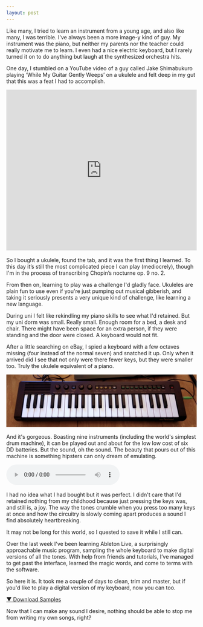 ```yaml
---
layout: post
---
```

Like many, I tried to learn an instrument from a young age, and also like many, I was terrible. I've always been a more image-y kind of guy. My instrument was the piano, but neither my parents nor the teacher could really motivate me to learn. I even had a nice electric keyboard, but I rarely turned it on to do anything but laugh at the synthesized orchestra hits.

One day, I stumbled on a YouTube video of a guy called Jake Shimabukuro playing ‘While My Guitar Gently Weeps’ on a ukulele and felt deep in my gut that this was a feat I had to accomplish. 

<iframe allowfullscreen="" src="https://www.youtube.com/embed/puSkP3uym5k" width="100%" height="425" frameborder="0"></iframe>

So I bought a ukulele, found the tab, and it was the first thing I learned. To this day it’s still the most complicated piece I can play (mediocrely), though I'm in the process of transcribing Chopin’s nocturne op. 9 no. 2.

From then on, learning to play was a challenge I'd gladly face. Ukuleles are plain fun to use even if you're just pumping out musical gibberish, and taking it seriously presents a very unique kind of challenge, like learning a new language.

During uni I felt like rekindling my piano skills to see what I'd retained. But my uni dorm was small. Really small. Enough room for a bed, a desk and chair. There might have been space for an extra person, if they were standing and the door were closed. A keyboard would not fit.

After a little searching on eBay, I spied a keyboard with a few octaves missing (four instead of the normal seven) and snatched it up. Only when it arrived did I see that not only were there fewer keys, but they were smaller too. Truly the ukulele equivalent of a piano. 

![Portasound Keyboard](/images/2019-12-03-Making-Music-Part-1&-58-I-fell-in-love-with-a-dying-keyboard.png)

And it's gorgeous. Boasting nine instruments (including the world's simplest drum machine), it can be played out and about for the low low cost of six DD batteries. But the sound, oh the sound. The beauty that pours out of this machine is something hipsters can only dream of emulating. 

<audio src="/sounds/Portasound-demo.mp3" controls preload></audio>

I had no idea what I had bought but it was perfect. I didn't care that I'd retained nothing from my childhood because just pressing the keys was, and still is, a joy. The way the tones crumble when you press too many keys at once and how the circuitry is slowly coming apart produces a sound I find absolutely heartbreaking.

It may not be long for this world, so I quested to save it while I still can.

Over the last week I've been learning Ableton Live, a surprisingly approachable music program, sampling the whole keyboard to make digital versions of all the tones. With help from friends and tutorials, I’ve managed to get past the interface, learned the magic words, and come to terms with the software.

So here it is. It took me a couple of days to clean, trim and master, but if you'd like to play a digital version of my keyboard, now you can too.

[▼ Download Samples](https://www.dropbox.com/s/ut6zovep1he6x7b/Portasound%20Samples.zip?dl=1)

Now that I can make any sound I desire, nothing should be able to stop me from writing my own songs, right?